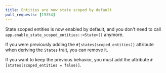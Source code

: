 ```yaml
---
title: Entities are now state scoped by default
pull_requests: [19354]
---
```


State scoped entities is now enabled by default, and you don't need to call `app.enable_state_scoped_entities::<State>()` anymore.

If you were previously adding the `#[states(scoped_entities)]` attribute when deriving the `States` trait, you can remove it.

If you want to keep the previous behavior, you must add the attribute `#[states(scoped_entities = false)]`.
